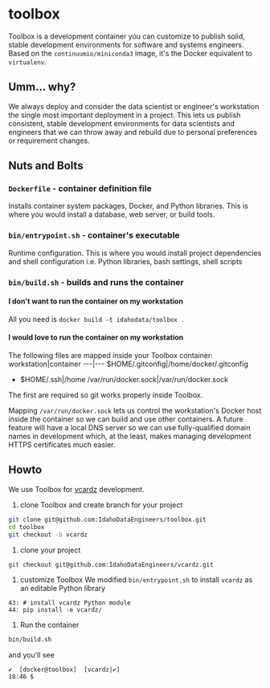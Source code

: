 # toolbox
Toolbox is a development container you can customize to publish solid,
stable development environments for software and systems
engineers. Based on the `continuumio/miniconda3` image, it's the
Docker equivalent to `virtualenv`.

## Umm... why?
We always deploy and consider the data scientist or engineer's
workstation the single most important deployment in a project.  This
lets us publish consistent, stable development environments for data
scientists and engineers that we can throw away and rebuild due to
personal preferences or requirement changes.


## Nuts and Bolts
### `Dockerfile` - container definition file
Installs container system packages, Docker, and Python libraries. This
is where you would install a database, web server, or build tools.

### `bin/entrypoint.sh` - container's executable
Runtime configuration. This is where you would install project
dependencies and shell configuration i.e. Python libraries, bash
settings, shell scripts

### `bin/build.sh` - builds and runs the container
#### I don't want to run the container on my workstation
All you need is `docker build -t idahodata/toolbox .`

#### I would love to run the container on my workstation
The following files are mapped inside your Toolbox container:
workstation|container
---|---
$HOME/.gitconfig|/home/docker/.gitconfig
* $HOME/.ssh|/home
/var/run/docker.sock|/var/run/docker.sock

The first are required so git works properly inside Toolbox.

Mapping `/var/run/docker.sock` lets us control the workstation's
Docker host inside the container so we can build and use other
containers. A future feature will have a local DNS server so we can
use fully-qualified domain names in development which, at the least,
makes managing development HTTPS certificates much easier.

## Howto

We use Toolbox for [vcardz](https://github.com/IdahoDataEngineers/vcardz "Python3 vCard parser and deduplication") development.

1. clone Toolbox and create branch for your project
```bash
git clone git@github.com:IdahoDataEngineers/toolbox.git
cd toolbox
git checkout -b vcardz
```

1. clone your project
```bash
git checkout git@github.com:IdahoDataEngineers/vcardz.git
```

1. customize Toolbox 
We modified `bin/entrypoint.sh` to install `vcardz` as an editable Python library
```
43: # install vcardz Python module
44: pip install -e vcardz/
```

1. Run the container
```bash
bin/build.sh
```

and you'll see
```
✔  [docker@toolbox]  [vcardz|✔]
18:46 $
```








